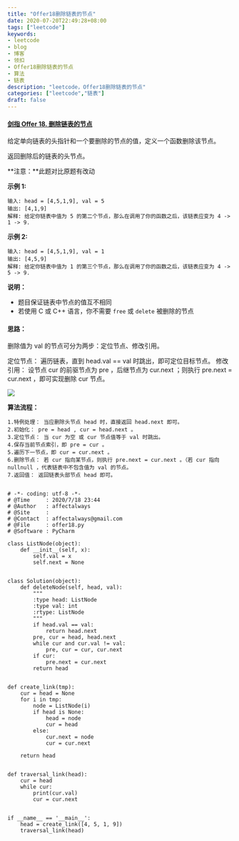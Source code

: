 ```yaml
---
title: "Offer18删除链表的节点"
date: 2020-07-20T22:49:28+08:00
tags: ["leetcode"]
keywords: 
- leetcode
- blog
- 博客
- 领扣
- Offer18删除链表的节点
- 算法
- 链表
description: "leetcode，Offer18删除链表的节点"
categories: ["leetcode","链表"]
draft: false
---
```


#### [剑指 Offer 18. 删除链表的节点](https://leetcode-cn.com/problems/shan-chu-lian-biao-de-jie-dian-lcof/)

给定单向链表的头指针和一个要删除的节点的值，定义一个函数删除该节点。

返回删除后的链表的头节点。

**注意：**此题对比原题有改动

**示例 1:**

```
输入: head = [4,5,1,9], val = 5
输出: [4,1,9]
解释: 给定你链表中值为 5 的第二个节点，那么在调用了你的函数之后，该链表应变为 4 -> 1 -> 9.
```

**示例 2:**

```
输入: head = [4,5,1,9], val = 1
输出: [4,5,9]
解释: 给定你链表中值为 1 的第三个节点，那么在调用了你的函数之后，该链表应变为 4 -> 5 -> 9.
```

**说明：**

- 题目保证链表中节点的值互不相同
- 若使用 C 或 C++ 语言，你不需要 `free` 或 `delete` 被删除的节点

#### 思路：

删除值为 val 的节点可分为两步：定位节点、修改引用。

定位节点： 遍历链表，直到 head.val == val 时跳出，即可定位目标节点。
修改引用： 设节点 cur 的前驱节点为 pre ，后继节点为 cur.next ；则执行 pre.next = cur.next ，即可实现删除 cur 节点。

![](https://pic.leetcode-cn.com/0091d27673ec013c5557c7f9e7c731d3437f0ce655439269a6e24ce501235e4b-Picture0.png)

**算法流程：**

```
1.特例处理： 当应删除头节点 head 时，直接返回 head.next 即可。
2.初始化： pre = head , cur = head.next 。
3.定位节点： 当 cur 为空 或 cur 节点值等于 val 时跳出。
4.保存当前节点索引，即 pre = cur 。
5.遍历下一节点，即 cur = cur.next 。
6.删除节点： 若 cur 指向某节点，则执行 pre.next = cur.next 。（若 cur 指向 nullnull ，代表链表中不包含值为 val 的节点。
7.返回值： 返回链表头部节点 head 即可。


```

```
# -*- coding: utf-8 -*-
# @Time     : 2020/7/18 23:44
# @Author   : affectalways
# @Site     : 
# @Contact  : affectalways@gmail.com
# @File     : offer18.py
# @Software : PyCharm 

class ListNode(object):
    def __init__(self, x):
        self.val = x
        self.next = None


class Solution(object):
    def deleteNode(self, head, val):
        """
        :type head: ListNode
        :type val: int
        :rtype: ListNode
        """
        if head.val == val:
            return head.next
        pre, cur = head, head.next
        while cur and cur.val != val:
            pre, cur = cur, cur.next
        if cur:
            pre.next = cur.next
        return head


def create_link(tmp):
    cur = head = None
    for i in tmp:
        node = ListNode(i)
        if head is None:
            head = node
            cur = head
        else:
            cur.next = node
            cur = cur.next

    return head


def traversal_link(head):
    cur = head
    while cur:
        print(cur.val)
        cur = cur.next


if __name__ == '__main__':
    head = create_link([4, 5, 1, 9])
    traversal_link(head)

```

